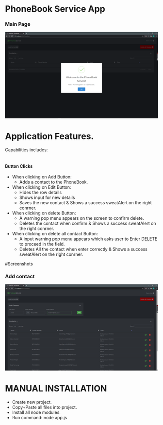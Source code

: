 # PhoneBook Service App

### Main Page #
![Alt text](Images/Main.png)

# Application Features.
Capabilities includes:
  <br><br>
  #### Button Clicks #
  - When clicking on Add Button:
    - Adds a contact to the PhoneBook.
  - When clicking on Edit Button:
    - Hides the row details
    - Shows input for new details
    - Saves the new contact & Shows a success sweatAlert on the right conrner.
  - When clicking on delete Button:
    - A warning pop menu appears on the screen to confirm delete.
    - Deletes the contact when confirm & Shows a success sweatAlert on the right conrner.
  - When clicking on delete all contact Button:
    - A input warning pop menu appears which asks user to Enter DELETE to proceed in the field.
    - Deletes All the contact when enter correctly & Shows a success sweatAlert on the right conrner.
   

#Screenshots
### Add contact #
![Alt text](Images/AddContact.png)


# MANUAL INSTALLATION

- Create new project.
- Copy+Paste all files into project.
- Install all node modules.
- Run command: node app.js
